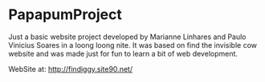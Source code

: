 # PapapumProject
Just a basic website project developed by Marianne Linhares and Paulo Vinicius Soares in a loong loong nite.
It was based on find the invisible cow website and was made just for fun to learn a bit of web development.

WebSite at: http://findiggy.site90.net/

